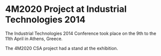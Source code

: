 # 4M2020 Project at Industrial Technologies 2014

The Industrial Technologies 2014 Conference took place on the 9th to the 11th April in Athens, Greece.

The 4M2020 CSA project had a stand at the exhibition.